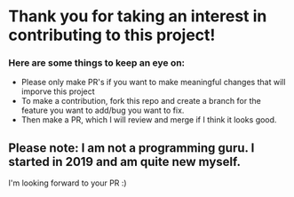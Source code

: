 # Thank you for taking an interest in contributing to this project!

### Here are some things to keep an eye on:

- Please only make PR's if you want to make meaningful changes that will imporve this project
- To make a contribution, fork this repo and create a branch for the feature you want to add/bug you want to fix.
- Then make a PR, which I will review and merge if I think it looks good.

## Please note: I am not a programming guru. I started in 2019 and am quite new myself. 

I'm looking forward to your PR :)
